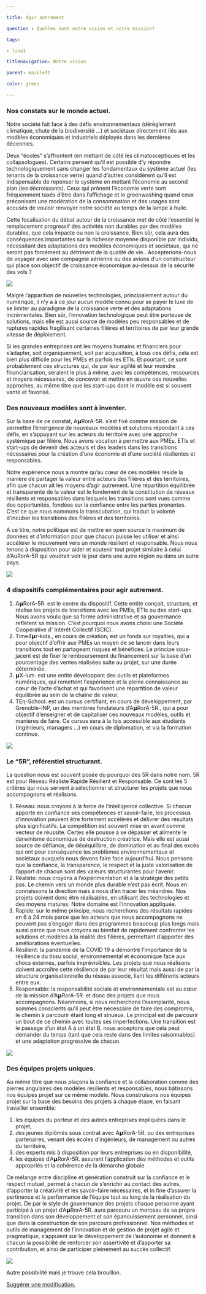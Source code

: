 ```yaml
---

title: Agir autrement

question : Quelles sont notre vision et notre mission?

tags:

- line1

titlenavigation: Notre vision

parent: mainleft

color: green

---
```


### Nos constats sur le monde actuel.

Notre société fait face à des défis environnementaux (dérèglement climatique, chute de la biodiversité …) et sociétaux directement liés aux modèles économiques et industriels déployés dans les dernières décennies.

Deux “écoles” s’affrontent (en mettant de côté les climatosceptiques et les collapsologues). Certains pensent qu’il est possible d’y répondre technologiquement sans changer les fondamentaux du système actuel (les tenants de la croissance verte) quand d’autres considèrent qu’il est indispensable de repenser le système en mettant l’économie au second plan (les décroissants). Ceux qui prônent l’économie verte sont fréquemment taxés d’être dans l’affichage et le greenwashing quand ceux préconisant une modération de la consommation et des usages sont accusés de vouloir renvoyer notre société au temps de la lampe à huile. 

Cette focalisation du débat autour de la croissance met de côté l’essentiel le remplacement progressif des activités non durables par des modèles durables, que cela impacte ou non la croissance. Bien sûr, cela aura des conséquences importantes sur la richesse moyenne disponible par individu, nécessitant des adaptations des modèles économiques et sociétaux, qui ne seront pas forcément au détriment de la qualité de vie.. Accepterions-nous de voyager avec une compagnie aérienne ou des avions d’un constructeur qui place son objectif de croissance économique au-dessus de la sécurité des vols ?

![](images/image2.png)

Malgré l’apparition de nouvelles technologies, principalement autour du numérique, il n’y a à ce jour aucun modèle connu pour se payer le luxe de se limiter au paradigme de la croissance verte et des adaptations incrémentales. Bien sûr, l’innovation technologique peut être porteuse de solutions, mais elle est aussi source de modèles peu responsables et de ruptures rapides fragilisant certaines filières et territoires de par leur grande vitesse de déploiement.

Si les grandes entreprises ont les moyens humains et financiers pour s’adapter, soit organiquement, soit par acquisition, à tous ces défis, cela est bien plus difficile pour les PMEs et parfois les ETIs. Et pourtant, ce sont probablement ces structures qui, de par leur agilité et leur moindre financiarisation, seraient le plus à même, avec les compétences, ressources et moyens nécessaires, de concevoir et mettre en œuvre ces nouvelles approches, au même titre que les start-ups dont le modèle est si souvent vanté et favorisé.

### Des nouveaux modèles sont à inventer.

Sur la base de ce constat, A𝝻RorA-5R. s’est fixé comme mission de permettre l’émergence de nouveaux modèles et solutions répondant à ces défis, en s’appuyant sur les acteurs du territoire avec une approche systémique par filière. Nous avons vocation à permettre aux PMEs, ETIs et start-ups de devenir des acteurs et des leaders dans les transitions nécessaires pour la création d’une économie et d’une société résilientes et responsables.

Notre expérience nous a montré qu’au cœur de ces modèles réside la manière de partager la valeur entre acteurs des filières et des territoires, afin que chacun ait les moyens d’agir autrement. Une répartition équilibrée et transparente de la valeur est le fondement de la constitution de réseaux résilients et responsables dans lesquels les transitions sont vues comme des opportunités, fondées sur la confiance entre les parties prenantes. C’est ce que nous nommons la transcubation, qui traduit la volonté d’incuber les transitions des filières et des territoires.

A ce titre, notre politique est de mettre en open source le maximum de données et d’information pour que chacun puisse les utiliser et ainsi accélérer le mouvement vers un monde résilient et responsable. Nous nous tenons à disposition pour aider et soutenir tout projet similaire à celui d’AuRorA-5R qui voudrait voir le jour dans une autre région ou dans un autre pays.

![](images/image4.png)

### 4 dispositifs complémentaires pour agir autrement.


1. A𝝻RorA-5R. est le centre du dispositif. Cette entité conçoit, structure, et réalise les projets de transitions avec les PMEs, ETIs ou des start-ups. Nous avons voulu que sa forme administrative et sa gouvernance reflètent sa mission. C’est pourquoi nous avons choisi une Société Coopérative d' Intérêt Collectif (SCIC).
2. Time4𝝻r-kids., en cours de création, est un fonds sur royalties, qui a pour objectif d’offrir aux PMEs un moyen de se lancer dans leurs transitions tout en partageant risques et bénéfices. Le principe sous-jacent est de fixer le remboursement du financement sur la base d’un pourcentage des ventes réalisées suite au projet, sur une durée déterminée.
3. 𝝻X-ium. est une entité développant des outils et plateformes numériques, qui remettent l'expérience et la pleine connaissance au cœur de l’acte d’achat et qui favorisent une répartition de valeur équilibrée au sein de la chaîne de valeur.
4. TEη-School. est un cursus certifiant, en cours de développement, par Grenoble-INP, un des membres fondateurs d’A𝝻RorA-5R., qui a pour objectif d’enseigner et de capitaliser ces nouveaux modèles, outils et manières de faire. Ce cursus sera à la fois accessible aux étudiants (ingénieurs, managers …) en cours de diplomation, et via la formation continue. 

![](images/image3.png)

### Le “5R”, référentiel structurant.

La question nous est souvent posée du pourquoi des 5R dans notre nom. 5R est pour Réseau Réaliste Rapide Résilient et Responsable. Ce sont les 5 critères qui nous servent à sélectionner et structurer les projets que nous accompagnons et réalisons.


1. Réseau: nous croyons à la force de l’intelligence collective. Si chacun apporte en confiance ses compétences et savoir-faire, les processus d’innovation peuvent être fortement accélérés et délivrer des résultats plus significatifs. La compétition est souvent mise en avant comme vecteur de réussite. Certes elle pousse à se dépasser et alimente le darwinisme économique de destruction créatrice. Mais elle est aussi source de défiance, de déséquilibre, de domination et au final des excès qui ont pour conséquence les problèmes environnementaux et sociétaux auxquels nous devons faire face aujourd’hui. Nous pensons que la confiance, la transparence, le respect et la juste valorisation de l’apport de chacun sont des valeurs structurantes pour l’avenir.
2. Réaliste: nous croyons à l’expérimentation et à la stratégie des petits pas. Le chemin vers un monde plus durable n’est pas écrit. Nous en connaissons la direction mais à nous d’en tracer les méandres. Nos projets doivent donc être réalisables, en utilisant des technologies et des moyens matures. Notre domaine est l’innovation appliquée.
3. Rapide: sur le même principe, nous recherchons des résultats rapides en 6 à 24 mois parce que les acteurs que nous accompagnons ne peuvent pas s’engager dans des programmes beaucoup plus longs mais aussi parce que nous croyons au bienfait de rapidement confronter les solutions et modèles à la réalité des filières, permettant d’apporter des améliorations éventuelles.
4. Résilient: la pandémie de la COVID 19 a démontré l’importance de la résilience du tissu social, environnemental et économique face aux chocs externes, parfois imprévisibles. Les projets que nous réalisons doivent accroître cette résilience de par leur résultat mais aussi de par la structure organisationnelle du réseau associé, liant les différents acteurs entre eux.
5. Responsable: la responsabilité sociale et environnementale est au cœur de la mission d’A𝝻RorA-5R. et donc des projets que nous accompagnons. Néanmoins, si nous recherchons l’exemplarité, nous sommes conscients qu’il peut être nécessaire de faire des compromis, le chemin à parcourir étant long et sinueux. Le principal est de parcourir un bout de ce chemin avec toutes ses imperfections. Une transition est le passage d’un état A à un état B, nous acceptons que cela peut demander du temps (tant que cela reste dans des limites raisonnables) et une adaptation progressive de chacun.

![](images/image1.png)

### Des équipes projets uniques.

Au même titre que nous plaçons la confiance et la collaboration comme des pierres angulaires des modèles résilients et responsables, nous bâtissons nos équipes projet sur ce même modèle. Nous construisons nos équipes projet sur la base des besoins des projets à chaque étape, en faisant travailler ensemble:


1. les équipes du porteur et des autres entreprises impliquées dans le projet,
2. des jeunes diplômés sous contrat avec A𝝻RorA-5R. ou des entreprises partenaires, venant des écoles d’ingénieurs, de management ou autres du territoire,
3. des experts mis à disposition par leurs entreprises ou en disponibilité,
4. les équipes d’A𝝻RorA-5R. assurant l’application des méthodes et outils appropriés et la cohérence de la démarche globale

Ce mélange entre discipline et génération construit sur la confiance et le respect mutuel, permet à chacun de s’enrichir au contact des autres, d’apporter la créativité et les savoir-faire nécessaires, et in fine d’assurer la pertinence et la performance de l’équipe tout au long de la réalisation du projet. De par le style de gouvernance des projets chaque personne ayant participé à un projet d’A𝝻RorA-5R. aura parcouru un morceau de sa propre transition dans son développement et son épanouissement personnel, ainsi que dans la construction de son parcours professionnel. Nos méthodes et outils de management de l’innovation et de gestion de projet agile et pragmatique, s’appuient sur le développement de l’autonomie et donnent à chacun la possibilité de renforcer son assertivité et d’apporter sa contribution, et ainsi de participer pleinement au succès collectif.

![](images/image5.png)

Autre possibilité mais je trouve cela brouillon.

[Suggérer une modification.](https://www.google.com/url?q=https://docs.google.com/document/d/15Xj6g-zBIMi2YONcG7Qgq16NK1-VPvY5QkiTmXTsQPo/&sa=D&source=editors&ust=1612785617077000&usg=AOvVaw0mwnZVuh7nnW16tRY9LUK3)

